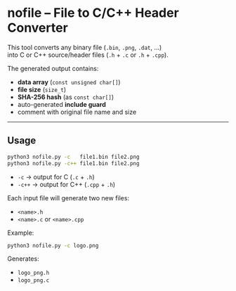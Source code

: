 # nofile – File to C/C++ Header Converter

This tool converts any binary file (`.bin`, `.png`, `.dat`, …)  
into C or C++ source/header files (`.h` + `.c` or `.h` + `.cpp`).

The generated output contains:
- **data array** (`const unsigned char[]`)
- **file size** (`size_t`)
- **SHA-256 hash** (as `const char[]`)
- auto-generated **include guard**
- comment with original file name and size

---

## Usage

```bash
python3 nofile.py -c   file1.bin file2.png
python3 nofile.py -c++ file1.bin file2.png
```

- `-c`   → output for C (`.c` + `.h`)  
- `-c++` → output for C++ (`.cpp` + `.h`)  

Each input file will generate two new files:  
- `<name>.h`  
- `<name>.c` or `<name>.cpp`  

Example:

```bash
python3 nofile.py -c logo.png
```

Generates:
- `logo_png.h`
- `logo_png.c`
